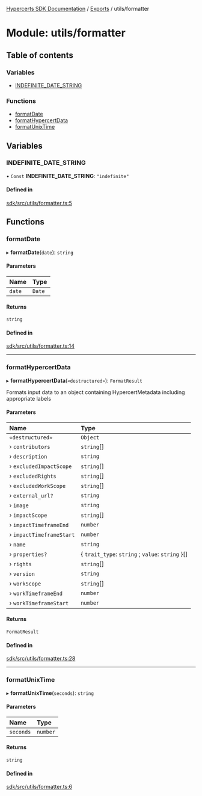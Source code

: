 [Hypercerts SDK Documentation](../README.md) / [Exports](../modules.md) / utils/formatter

# Module: utils/formatter

## Table of contents

### Variables

- [INDEFINITE_DATE_STRING](utils_formatter.md#indefinite_date_string)

### Functions

- [formatDate](utils_formatter.md#formatdate)
- [formatHypercertData](utils_formatter.md#formathypercertdata)
- [formatUnixTime](utils_formatter.md#formatunixtime)

## Variables

### INDEFINITE_DATE_STRING

• `Const` **INDEFINITE_DATE_STRING**: `"indefinite"`

#### Defined in

[sdk/src/utils/formatter.ts:5](https://github.com/Network-Goods/hypercerts/blob/29cf555/sdk/src/utils/formatter.ts#L5)

## Functions

### formatDate

▸ **formatDate**(`date`): `string`

#### Parameters

| Name   | Type   |
| :----- | :----- |
| `date` | `Date` |

#### Returns

`string`

#### Defined in

[sdk/src/utils/formatter.ts:14](https://github.com/Network-Goods/hypercerts/blob/29cf555/sdk/src/utils/formatter.ts#L14)

---

### formatHypercertData

▸ **formatHypercertData**(`«destructured»`): `FormatResult`

Formats input data to an object containing HypercertMetadata including appropriate labels

#### Parameters

| Name                     | Type                                             |
| :----------------------- | :----------------------------------------------- |
| `«destructured»`         | `Object`                                         |
| › `contributors`         | `string`[]                                       |
| › `description`          | `string`                                         |
| › `excludedImpactScope`  | `string`[]                                       |
| › `excludedRights`       | `string`[]                                       |
| › `excludedWorkScope`    | `string`[]                                       |
| › `external_url?`        | `string`                                         |
| › `image`                | `string`                                         |
| › `impactScope`          | `string`[]                                       |
| › `impactTimeframeEnd`   | `number`                                         |
| › `impactTimeframeStart` | `number`                                         |
| › `name`                 | `string`                                         |
| › `properties?`          | { `trait_type`: `string` ; `value`: `string` }[] |
| › `rights`               | `string`[]                                       |
| › `version`              | `string`                                         |
| › `workScope`            | `string`[]                                       |
| › `workTimeframeEnd`     | `number`                                         |
| › `workTimeframeStart`   | `number`                                         |

#### Returns

`FormatResult`

#### Defined in

[sdk/src/utils/formatter.ts:28](https://github.com/Network-Goods/hypercerts/blob/29cf555/sdk/src/utils/formatter.ts#L28)

---

### formatUnixTime

▸ **formatUnixTime**(`seconds`): `string`

#### Parameters

| Name      | Type     |
| :-------- | :------- |
| `seconds` | `number` |

#### Returns

`string`

#### Defined in

[sdk/src/utils/formatter.ts:6](https://github.com/Network-Goods/hypercerts/blob/29cf555/sdk/src/utils/formatter.ts#L6)
